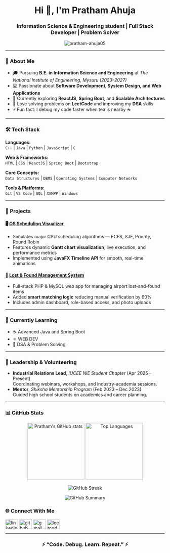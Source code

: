 <h1 align="center">Hi 👋, I'm Pratham Ahuja</h1>
<h3 align="center">Information Science & Engineering student | Full Stack Developer | Problem Solver</h3>

<p align="center">
  <img src="https://komarev.com/ghpvc/?username=pratham-ahuja05&label=Profile%20views&color=0e75b6&style=flat" alt="pratham-ahuja05" />
</p>

---


### 💫 About Me
- 🎓 Pursuing **B.E. in Information Science and Engineering** at *The National Institute of Engineering, Mysuru (2023–2027)*  
- 💻 Passionate about **Software Development, System Design, and Web Applications**  
- 🚀 Currently exploring **ReactJS**, **Spring Boot**, and **Scalable Architectures**  
- 🧩 Love solving problems on **LeetCode** and improving my **DSA** skills  
- ⚡ Fun fact: I debug my code faster when tea is nearby ☕  

---

### 🛠️ Tech Stack

**Languages:**  
`C++` | `Java` | `Python` | `JavaScript` | `C`

**Web & Frameworks:**  
`HTML` | `CSS` | `ReactJS` | `Spring Boot` | `Bootstrap`

**Core Concepts:**  
`Data Structures` | `DBMS` | `Operating Systems` | `Computer Networks`

**Tools & Platforms:**  
`Git` | `VS Code` | `SQL` | `XAMPP` | `Windows`

---

### 🚀 Projects

#### 🖥️ [OS Scheduling Visualizer](https://github.com/pratham-ahuja05/OS-Scheduling-Visualizer)
- Simulates major CPU scheduling algorithms — FCFS, SJF, Priority, Round Robin  
- Features dynamic **Gantt chart visualization**, live execution, and performance metrics  
- Implemented using **JavaFX Timeline API** for smooth, real-time animations  

#### 🧳 [Lost & Found Management System](https://github.com/pratham-ahuja05/lost_N_found)
- Full-stack PHP & MySQL web app for managing airport lost-and-found items  
- Added **smart matching logic** reducing manual verification by 60%  
- Includes admin dashboard, role-based access, and photo uploads  

---

### 🧠 Currently Learning
- ☕ Advanced Java and Spring Boot  
- ⚛️ WEB DEV  
- 🧮 DSA & Problem Solving  

---

### 🏅 Leadership & Volunteering
- **Industrial Relations Lead**, *IUCEE NIE Student Chapter* (Apr 2025 – Present)  
  Coordinating webinars, workshops, and industry-academia sessions.  
- **Mentor**, *Shiksha Mentorship Program* (Feb 2023 – Dec 2023)  
  Guided high school students on academics and career planning.  

---

### 📊 GitHub Stats

<p align="center">
  <img src="https://github-readme-stats.vercel.app/api?username=pratham-ahuja05&show_icons=true&theme=merko" alt="Pratham's GitHub stats" height="180em"/>
  <img src="https://github-readme-stats.vercel.app/api/top-langs/?username=pratham-ahuja05&layout=compact&theme=merko" alt="Top Languages" height="180em"/>
</p>

<p align="center">
  <img src="https://streak-stats.demolab.com/?user=pratham-ahuja05&theme=merko&hide_border=false&date_format=M%20j%5B%2C%20Y%5D&fire=green" alt="GitHub Streak" />
</p>

<p align="center">
  <img src="https://github-profile-summary-cards.vercel.app/api/cards/profile-details?username=pratham-ahuja05&theme=vue" alt="GitHub Summary"/>
</p>


### 🌐 Connect With Me
<p align="left">
<a href="https://linkedin.com/in/pratham-ahuja-978bb8277" target="blank"><img align="center" src="https://skillicons.dev/icons?i=linkedin" alt="linkedin" height="30" width="40" /></a>
<a href="https://github.com/pratham-ahuja05" target="blank"><img align="center" src="https://skillicons.dev/icons?i=github" alt="github" height="30" width="40" /></a>
<a href="mailto:ahujapa05@gmail.com" target="blank"><img align="center" src="https://skillicons.dev/icons?i=gmail" alt="gmail" height="30" width="40" /></a>
<a href="https://leetcode.com/u/pratham_2005" target="blank"><img align="center" src="https://skillicons.dev/icons?i=leetcode" alt="leetcode" height="30" width="40" /></a>
</p>

---

<h3 align="center">⚡ “Code. Debug. Learn. Repeat.” ⚡</h3>
